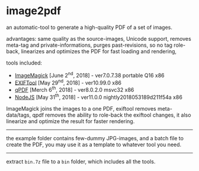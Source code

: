 <h1>image2pdf</h1>

an automatic-tool to generate a high-quality PDF of a set of images.

advantages: same quality as the source-images, Unicode support, 
removes meta-tag and private-informations, purges past-revisions, so no tag role-back,
linearizes and optimizes the PDF for fast loading and rendering,

tools included:
- <a href="imagemagick.org/download/binaries/?C=M;O=D"                                     >ImageMagick</a> [June  2<sup>nd</sup>, 2018] - ver7.0.7.38 portable Q16 x86  
- <a href="https://www.sno.phy.queensu.ca/~phil/exiftool/"                                 >EXIFTool</a>    [May  29<sup>nd</sup>, 2018] - ver10.99.0 x86
- <a href="https://sourceforge.net/projects/qpdf/files/qpdf/"                              >qPDF</a>        [Merch 6<sup>th</sup>, 2018] - ver8.0.2.0 msvc32 x86
- <a href="https://nodejs.org/download/nightly/v11.0.0-nightly2018053189d211f54a/win-x86/" >NodeJS</a>      [May  31<sup>th</sup>, 2018] - ver11.0.0 nightly2018053189d211f54a x86

ImageMagick joins the images to a one PDF, 
exiftool removes meta-data/tags, 
qpdf removes the ability to role-back the exiftool changes, 
it also linearize and optimize the result for faster rendering.

<hr/>

the example folder contains few-dummy JPG-images,
and a batch file to create the PDF,
you may use it as a template to whatever tool you need.

<hr/>

extract <code>bin.7z</code> file to a <code>bin</code> folder, 
which includes all the tools.
